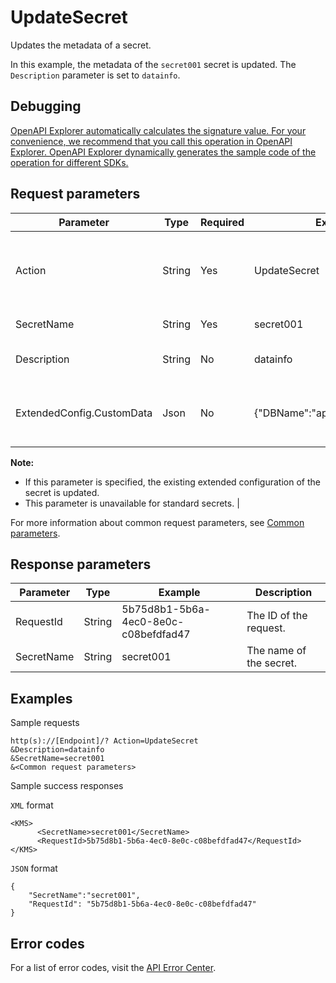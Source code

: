 # UpdateSecret

Updates the metadata of a secret.

In this example, the metadata of the `secret001` secret is updated. The `Description` parameter is set to `datainfo`.

## Debugging

[OpenAPI Explorer automatically calculates the signature value. For your convenience, we recommend that you call this operation in OpenAPI Explorer. OpenAPI Explorer dynamically generates the sample code of the operation for different SDKs.](https://api.aliyun.com/#product=Kms&api=UpdateSecret&type=RPC&version=2016-01-20)

## Request parameters

|Parameter|Type|Required|Example|Description|
|---------|----|--------|-------|-----------|
|Action|String|Yes|UpdateSecret|The operation that you want to perform. Set the value to UpdateSecret. |
|SecretName|String|Yes|secret001|The name of the secret. |
|Description|String|No|datainfo|The description of the secret. |
|ExtendedConfig.CustomData|Json|No|\{"DBName":"app1","Port":"3306"\}|The custom data in the extended configuration of the secret.

 **Note:**

-   If this parameter is specified, the existing extended configuration of the secret is updated.
-   This parameter is unavailable for standard secrets. |

For more information about common request parameters, see [Common parameters](~~69007~~).

## Response parameters

|Parameter|Type|Example|Description|
|---------|----|-------|-----------|
|RequestId|String|5b75d8b1-5b6a-4ec0-8e0c-c08befdfad47|The ID of the request. |
|SecretName|String|secret001|The name of the secret. |

## Examples

Sample requests

```
http(s)://[Endpoint]/? Action=UpdateSecret
&Description=datainfo
&SecretName=secret001
&<Common request parameters>
```

Sample success responses

`XML` format

```
<KMS>
	  <SecretName>secret001</SecretName>
	  <RequestId>5b75d8b1-5b6a-4ec0-8e0c-c08befdfad47</RequestId>
</KMS>
```

`JSON` format

```
{
    "SecretName":"secret001",  
    "RequestId": "5b75d8b1-5b6a-4ec0-8e0c-c08befdfad47"
}
```

## Error codes

For a list of error codes, visit the [API Error Center](https://error-center.alibabacloud.com/status/product/Kms).

